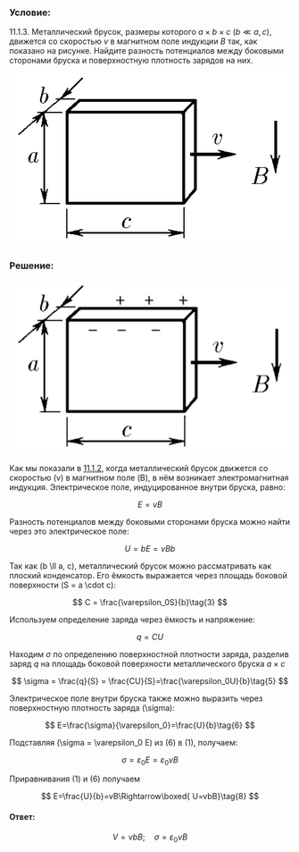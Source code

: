 ###  Условие:

$11.1.3.$ Металлический брусок, размеры которого $a×b×c$ ($b \ll a, c$), движется со скоростью $v$ в магнитном поле индукции $B$ так, как показано на рисунке. Найдите разность потенциалов между боковыми сторонами бруска и поверхностную плотность зарядов на них.

![К задаче $11.1.3$|502x309, 45%](../../img/11.1.3/11.1.3.png)

###  Решение:

![|1726x1063, 40%](../../img/11.1.3/Picture2.svg)

Как мы показали в [11.1.2](/ru/11.1.2), когда металлический брусок движется со скоростью \(v\) в магнитном поле \(B\), в нём возникает электромагнитная индукция. Электрическое поле, индуцированное внутри бруска, равно:

$$
E = vB \tag{1}
$$

Разность потенциалов между боковыми сторонами бруска можно найти через это электрическое поле:

$$
U=bE=vBb\tag{2}
$$

Так как \(b \ll a, c\), металлический брусок можно рассматривать как плоский конденсатор. Его ёмкость выражается через площадь боковой поверхности \(S = a \cdot c\):

$$
C = \frac{\varepsilon_0S}{b}\tag{3}
$$

Используем определение заряда через ёмкость и напряжение:

$$
q = CU\tag{4}
$$

Находим $\sigma$ по определению поверхностной плотности заряда, разделив заряд $q$ на площадь боковой поверхности металлического бруска $a\times c$

$$
\sigma = \frac{q}{S} = \frac{CU}{S}=\frac{\varepsilon_0U}{b}\tag{5}
$$

Электрическое поле внутри бруска также можно выразить через поверхностную плотность заряда \(\sigma\):

$$
E=\frac{\sigma}{\varepsilon_0}=\frac{U}{b}\tag{6}
$$

Подставляя \(\sigma = \varepsilon_0 E\) из $(6)$ в $(1)$, получаем:

$$
\sigma = \varepsilon_0 E = \varepsilon_0vB\tag{7}
$$

Приравнивания $(1)$ и $(6)$ получаем

$$
E=\frac{U}{b}=vB\Rightarrow\boxed{ U=vbB}\tag{8}
$$

#### Ответ:

$$
V = vbB;\quad\sigma = \varepsilon_0vB
$$